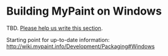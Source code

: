 Building MyPaint on Windows
===========================

TBD. [Please help us write this section](https://github.com/mypaint/mypaint/issues/48).

Starting point for up-to-date information:
http://wiki.mypaint.info/Development/Packaging#Windows

